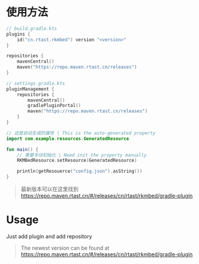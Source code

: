 # 使用方法

```kotlin
// build.gradle.kts
plugins {
    id("cn.rtast.rkmbed") version "<version>"
}

repositories {
    mavenCentral()
    maven("https://repo.maven.rtast.cn/releases")
}

// settings.gradle.kts
pluginManagement {
    repositories {
        mavenCentral()
        gradlePluginPortal()
        maven("https://repo.maven.rtast.cn/releases")
    }
}
```

```kotlin
// 这是自动生成的属性 | This is the auto-generated property
import com.example.resources.GeneratedResource

fun main() {
    // 需要手动初始化 | Need init the property manually
    RKMBedResource.setResource(GeneratedResource)

    println(getResouerce("config.json").asString())
}
```

> 最新版本可以在这里找到 https://repo.maven.rtast.cn/#/releases/cn/rtast/rkmbed/gradle-plugin


# Usage

Just add plugin and add repository

> The newest version can be found at https://repo.maven.rtast.cn/#/releases/cn/rtast/rkmbed/gradle-plugin

